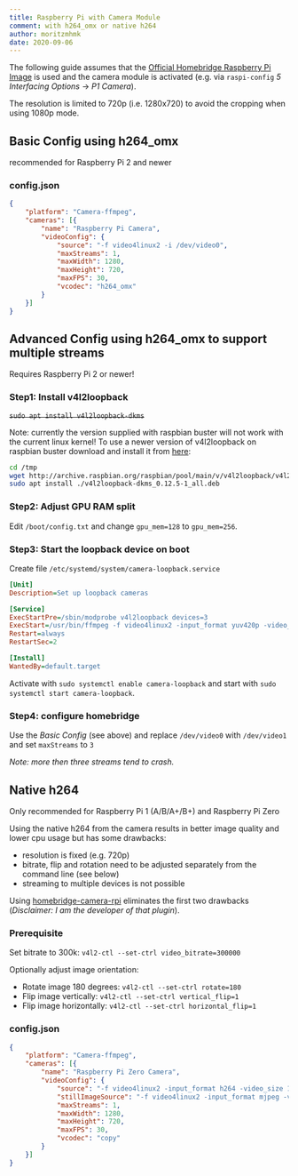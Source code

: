 ```yaml
---
title: Raspberry Pi with Camera Module
comment: with h264_omx or native h264
author: moritzmhmk
date: 2020-09-06
---
```


The following guide assumes that the [Official Homebridge Raspberry Pi Image](https://github.com/homebridge/homebridge-raspbian-image/wiki/Getting-Started) is used and the camera module is activated (e.g. via `raspi-config` *5 Interfacing Options* -> *P1 Camera*).

The resolution is limited to 720p (i.e. 1280x720) to avoid the cropping when using 1080p mode.

## Basic Config using h264_omx

recommended for Raspberry Pi 2 and newer

### config.json

```json
{
	"platform": "Camera-ffmpeg",
	"cameras": [{
		"name": "Raspberry Pi Camera",
		"videoConfig": {
			"source": "-f video4linux2 -i /dev/video0",
			"maxStreams": 1,
			"maxWidth": 1280,
			"maxHeight": 720,
			"maxFPS": 30,
			"vcodec": "h264_omx"
		}
	}]
}
```


## Advanced Config using h264_omx to support multiple streams

Requires Raspberry Pi 2 or newer!

### Step1: Install v4l2loopback

~~`sudo apt install v4l2loopback-dkms`~~

Note: currently the version supplied with raspbian buster will not work with the current linux kernel! To use a newer version of v4l2loopback on raspbian buster download and install it from [here](http://archive.raspbian.org/raspbian/pool/main/v/v4l2loopback/):
```bash
cd /tmp
wget http://archive.raspbian.org/raspbian/pool/main/v/v4l2loopback/v4l2loopback-dkms_0.12.5-1_all.deb
sudo apt install ./v4l2loopback-dkms_0.12.5-1_all.deb
```

### Step2: Adjust GPU RAM split

Edit `/boot/config.txt` and change `gpu_mem=128` to `gpu_mem=256`.

### Step3: Start the loopback device on boot

Create file `/etc/systemd/system/camera-loopback.service`
```ini
[Unit]
Description=Set up loopback cameras

[Service]
ExecStartPre=/sbin/modprobe v4l2loopback devices=3
ExecStart=/usr/bin/ffmpeg -f video4linux2 -input_format yuv420p -video_size 1280x720 -i /dev/video0 -codec copy -f v4l2 /dev/video1
Restart=always
RestartSec=2

[Install]
WantedBy=default.target
```

Activate with `sudo systemctl enable camera-loopback` and start with `sudo systemctl start camera-loopback`.

### Step4: configure homebridge

Use the *Basic Config* (see above) and replace `/dev/video0` with `/dev/video1` and set `maxStreams` to `3`

*Note: more then three streams tend to crash.*


## Native h264

Only recommended for Raspberry Pi 1 (A/B/A+/B+) and Raspberry Pi Zero

Using the native h264 from the camera results in better image quality and lower cpu usage but has some drawbacks:
* resolution is fixed (e.g. 720p)
* bitrate, flip and rotation need to be adjusted separately from the command line (see below)
* streaming to multiple devices is not possible

Using [homebridge-camera-rpi](https://github.com/moritzmhmk/homebridge-camera-rpi) eliminates the first two drawbacks (*Disclaimer: I am the developer of that plugin*).

### Prerequisite

Set bitrate to 300k: `v4l2-ctl --set-ctrl video_bitrate=300000`

Optionally adjust image orientation:
* Rotate image 180 degrees: `v4l2-ctl --set-ctrl rotate=180`
* Flip image vertically: `v4l2-ctl --set-ctrl vertical_flip=1`
* Flip image horizontally: `v4l2-ctl --set-ctrl horizontal_flip=1`

### config.json

```json
{
	"platform": "Camera-ffmpeg",
	"cameras": [{
		"name": "Raspberry Pi Zero Camera",
		"videoConfig": {
			"source": "-f video4linux2 -input_format h264 -video_size 1280x720 -framerate 30 -timestamps abs -i /dev/video0",
			"stillImageSource": "-f video4linux2 -input_format mjpeg -video_size 1280x720 -i /dev/video0",
			"maxStreams": 1,
			"maxWidth": 1280,
			"maxHeight": 720,
			"maxFPS": 30,
			"vcodec": "copy"
		}
	}]
}
```
